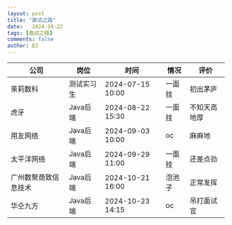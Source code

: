 ```yaml
---
layout: post
title: "面试之路"
date:   2024-10-22
tags: [面试之路]
comments: false
author: DJ
---
```

| 公司                 | 岗位       | 时间             | 情况   | 评价     |
| -------------------- | ---------- | ---------------- | ------ |--------|
| 茉莉数科             | 测试实习生 | 2024-07-15 10:00 | 一面挂 | 初出茅庐   |
| 虎牙                 | Java后端   | 2024-08-22 15:30 | 一面挂 | 不知天高地厚 |
| 用友网络             | Java后端   | 2024-09-03 10:00 | oc     | 麻麻地    |
| 太平洋网络           | Java后端   | 2024-09-29 11:00 | 一面挂 | 还差点劲   |
| 广州数聚商致信息技术 | Java后端   | 2024-10-21 16:00 | 泡池子 | 正常发挥   |
| 华仝九方             | Java后端   | 2024-10-23 14:15 | oc     | 吊打面试官  |
